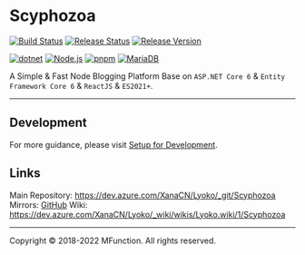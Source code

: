 # Scyphozoa

[![Build Status](https://dev.azure.com/XanaCN/Lyoko/_apis/build/status/Scyphozoa/Build?branchName=main)](https://dev.azure.com/XanaCN/Lyoko/_build/latest?definitionId=8&branchName=main) [![Release Status](https://vsrm.dev.azure.com/XanaCN/_apis/public/Release/badge/f06af8ee-5084-455c-ac24-8fc4f735382c/1/1)](https://dev.azure.com/XanaCN/Lyoko/_release?_a=deployments&definitionId=1) [![Release Version](https://img.shields.io/github/v/release/mfunction96/Scyphozoa?style=flat-square&logo=azurepipelines)]()

[![dotnet](https://img.shields.io/badge/.NET-%3E%3D6.0.300-blue.svg?style=flat-square&logo=.NET)](https://dotnet.microsoft.com/) [![Node.js](https://img.shields.io/badge/node-%3E%3D18.1.0-red.svg?style=flat-square&logo=nodedotjs)](https://nodejs.org/) [![pnpm](https://img.shields.io/badge/pnpm-%3E%3D7.1.2-brightgreen.svg?style=flat-square&logo=pnpm)](https://pnpm.io/) [![MariaDB](https://img.shields.io/badge/MariaDB-%3E%3D10.5.15-yellow.svg?style=flat-square&logo=mariadb)](https://mariadb.org/)

A Simple & Fast Node Blogging Platform Base on `ASP.NET Core 6` & `Entity Framework Core 6` & `ReactJS` & `ES2021+`.

---

## Development

For more guidance, please visit [Setup for Development](https://dev.azure.com/XanaCN/Lyoko/_wiki/wikis/Lyoko.wiki/2/Setup-for-Development).

## Links

Main Repository: https://dev.azure.com/XanaCN/Lyoko/_git/Scyphozoa
Mirrors: [GitHub](https://github.com/MFunction96/Scyphozoa)
Wiki: https://dev.azure.com/XanaCN/Lyoko/_wiki/wikis/Lyoko.wiki/1/Scyphozoa

---

Copyright &copy; 2018-2022 MFunction.
All rights reserved.